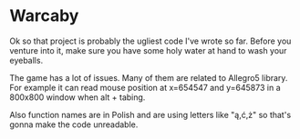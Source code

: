 # Warcaby
Ok so that project is probably the ugliest code I've wrote so far.
Before you venture into it, make sure you have some holy water at hand to wash your eyeballs.

The game has a lot of issues. Many of them are related to Allegro5 library. For example it can read mouse position at x=654547 and y=645873 in a 800x800 
window when alt + tabing.

Also function names are in Polish and are using letters like "ą,ć,ż" so that's gonna make the code unreadable.
